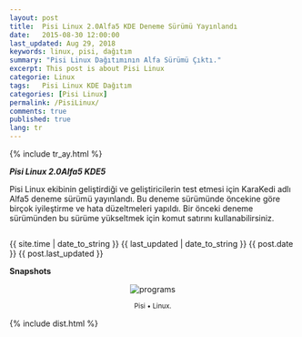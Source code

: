 ```yaml
---
layout: post
title:  Pisi Linux 2.0Alfa5 KDE Deneme Sürümü Yayınlandı
date:   2015-08-30 12:00:00
last_updated: Aug 29, 2018
keywords: linux, pisi, dağıtım
summary: "Pisi Linux Dağıtımının Alfa Sürümü Çıktı."
excerpt: This post is about Pisi Linux
categorie: Linux
tags:   Pisi Linux KDE Dağıtım
categories: [Pisi Linux]
permalink: /PisiLinux/
comments: true
published: true
lang: tr
---
```


{% include tr_ay.html %}

***Pisi Linux 2.0Alfa5 KDE5***

Pisi Linux ekibinin geliştirdiği ve geliştiricilerin test etmesi için KaraKedi adlı Alfa5 deneme sürümü yayınlandı. Bu deneme sürümünde öncekine göre birçok iyileştirme ve hata düzeltmeleri yapıldı. Bir önceki deneme sürümünden bu sürüme yükseltmek için komut satırını kullanabilirsiniz.

```sudo pisi up -dvsy
```

{{ site.time | date_to_string }}
{{ last_updated | date_to_string }}
{{ post.date }}
{{ post.last_updated }}

**Snapshots**

<div class='pull-right alert alert-warning' style="margin: 15px; text-align: center;">
  <img src="{{ site.baseurl }}/images/snapshot1.png" alt="programs" class="resize" />
  <p><small>Pisi &bull; Linux.</small></p>
</div> 
  
<style>
img.resize {
  max-width:100%;
  max-height:100%;
}
</style>


{% include dist.html %}

